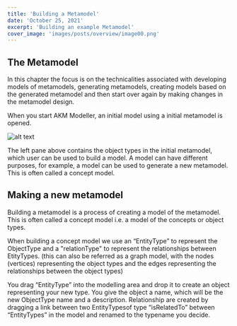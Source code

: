 ```yaml
---
title: 'Building a Metamodel'
date: 'October 25, 2021'
excerpt: 'Building an example Metamodel'
cover_image: 'images/posts/overview/image00.png'
---
```


## The Metamodel

In this chapter the focus is on the technicalities associated with developing models of metamodels, generating metamodels, creating models based on the generated metamodel and then start over again by making changes in the metamodel design.

When you start AKM Modeller, an initial model using a initial metamodel is opened.

![alt text](/images/posts/modelling/image_model022.png)

The left pane above contains the object types in the initial metamodel, which  user can be used to build a model. 
A model can have different purposes, for example, a model can be used to generate a new metamodel. This is often called a concept model.


## Making a new metamodel

Building a metamodel is a process of creating a model of the metamodel. This is often called a concept model i.e. a model of the concepts or object types. 

When building a concept model we use an “EntityType” to represent the ObjectType and a "relationType" to represent the relationships between EtityTypes.
(this can also be referred as a graph model, with the nodes (vertices) representing the object types and the edges representing the relationships between the object types)

You drag “EntityType” into the modelling area and drop it to create an object representing your new type. 
You give the object a name, which will be the new ObjectType name and a description.
Relationship are created by dragging a link between two EntityTypesof type “isRelatedTo” between “EntityTypes”
in the model and renamed to the typename you decide.

